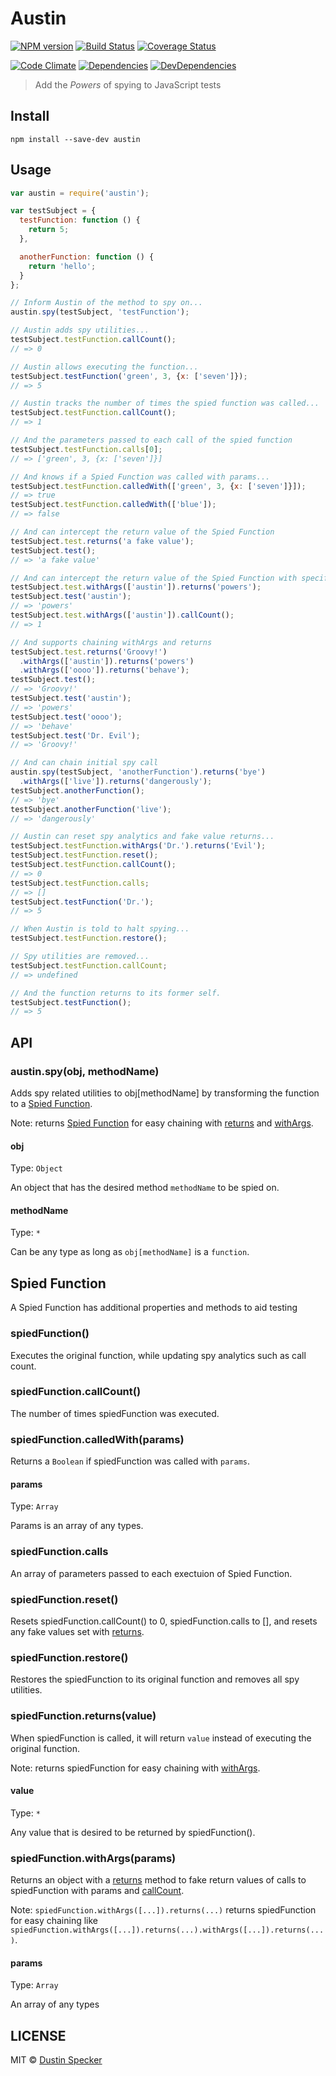 # Austin
[![NPM version](https://badge.fury.io/js/austin.svg)](https://badge.fury.io/js/austin) [![Build Status](https://travis-ci.org/dustinspecker/austin.svg)](https://travis-ci.org/dustinspecker/austin) [![Coverage Status](https://img.shields.io/coveralls/dustinspecker/austin.svg)](https://coveralls.io/r/dustinspecker/austin?branch=master)

[![Code Climate](https://codeclimate.com/github/dustinspecker/austin/badges/gpa.svg)](https://codeclimate.com/github/dustinspecker/austin) [![Dependencies](https://david-dm.org/dustinspecker/austin.svg)](https://david-dm.org/dustinspecker/austin/#info=dependencies&view=table) [![DevDependencies](https://david-dm.org/dustinspecker/austin/dev-status.svg)](https://david-dm.org/dustinspecker/austin/#info=devDependencies&view=table)

> Add the *Powers* of spying to JavaScript tests

## Install
```
npm install --save-dev austin
```

## Usage
```javascript
var austin = require('austin');

var testSubject = {
  testFunction: function () {
    return 5;
  },

  anotherFunction: function () {
    return 'hello';
  }
};

// Inform Austin of the method to spy on...
austin.spy(testSubject, 'testFunction');

// Austin adds spy utilities...
testSubject.testFunction.callCount();
// => 0

// Austin allows executing the function...
testSubject.testFunction('green', 3, {x: ['seven']});
// => 5

// Austin tracks the number of times the spied function was called...
testSubject.testFunction.callCount();
// => 1

// And the parameters passed to each call of the spied function
testSubject.testFunction.calls[0];
// => ['green', 3, {x: ['seven']}]

// And knows if a Spied Function was called with params...
testSubject.testFunction.calledWith(['green', 3, {x: ['seven']}]);
// => true
testSubject.testFunction.calledWith(['blue']);
// => false

// And can intercept the return value of the Spied Function
testSubject.test.returns('a fake value');
testSubject.test();
// => 'a fake value'

// And can intercept the return value of the Spied Function with specific parameters
testSubject.test.withArgs(['austin']).returns('powers');
testSubject.test('austin');
// => 'powers'
testSubject.test.withArgs(['austin']).callCount();
// => 1

// And supports chaining withArgs and returns
testSubject.test.returns('Groovy!')
  .withArgs(['austin']).returns('powers')
  .withArgs(['oooo']).returns('behave');
testSubject.test();
// => 'Groovy!'
testSubject.test('austin');
// => 'powers'
testSubject.test('oooo');
// => 'behave'
testSubject.test('Dr. Evil');
// => 'Groovy!'

// And can chain initial spy call
austin.spy(testSubject, 'anotherFunction').returns('bye')
  .withArgs(['live']).returns('dangerously');
testSubject.anotherFunction();
// => 'bye'
testSubject.anotherFunction('live');
// => 'dangerously'

// Austin can reset spy analytics and fake value returns...
testSubject.testFunction.withArgs('Dr.').returns('Evil');
testSubject.testFunction.reset();
testSubject.testFunction.callCount();
// => 0
testSubject.testFunction.calls;
// => []
testSubject.testFunction('Dr.');
// => 5

// When Austin is told to halt spying...
testSubject.testFunction.restore();

// Spy utilities are removed...
testSubject.testFunction.callCount;
// => undefined

// And the function returns to its former self.
testSubject.testFunction();
// => 5
```

## API
### austin.spy(obj, methodName)

Adds spy related utilities to obj[methodName] by transforming the function to a [Spied Function](#spied-function).

Note: returns [Spied Function](#spied-function) for easy chaining with [returns](#spiedfunctionreturnsvalue) and [withArgs](#spiedfunctionwithargsparams).

#### obj

Type: `Object`

An object that has the desired method `methodName` to be spied on.

#### methodName

Type: `*`

Can be any type as long as `obj[methodName]` is a `function`.

## Spied Function

A Spied Function has additional properties and methods to aid testing

### spiedFunction()

Executes the original function, while updating spy analytics such as call count.

### spiedFunction.callCount()

The number of times spiedFunction was executed.

### spiedFunction.calledWith(params)

Returns a `Boolean` if spiedFunction was called with `params`.

#### params

Type: `Array`

Params is an array of any types.

### spiedFunction.calls

An array of parameters passed to each exectuion of Spied Function.

### spiedFunction.reset()

Resets spiedFunction.callCount() to 0, spiedFunction.calls to [], and resets any fake values set with [returns](#spiedfunctionreturnsvalue).

### spiedFunction.restore()

Restores the spiedFunction to its original function and removes all spy utilities.

### spiedFunction.returns(value)

When spiedFunction is called, it will return `value` instead of executing the original function.

Note: returns spiedFunction for easy chaining with [withArgs](#spiedfunctionwithargsparams).

#### value

Type: `*`

Any value that is desired to be returned by spiedFunction().

### spiedFunction.withArgs(params)

Returns an object with a [returns](#spiedfunctionreturnsvalue) method to fake return values of calls to spiedFunction with params and [callCount](#spiedfunctioncallcount).

Note: `spiedFunction.withArgs([...]).returns(...)` returns spiedFunction for easy chaining like `spiedFunction.withArgs([...]).returns(...).withArgs([...]).returns(...)`.

#### params

Type: `Array`

An array of any types

## LICENSE
MIT © [Dustin Specker](https://github.com/dustinspecker)

